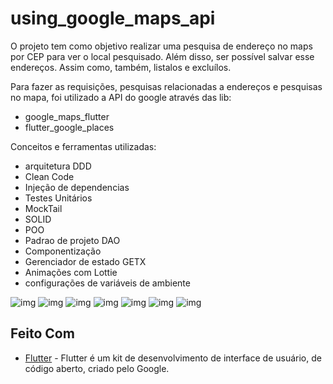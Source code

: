 # using_google_maps_api


O projeto tem como objetivo realizar uma pesquisa de endereço no maps por CEP para ver o local pesquisado. Além disso, ser possível salvar esse endereços. Assim como, também, listalos e excluílos.

Para fazer as requisições, pesquisas relacionadas a endereços e pesquisas no mapa, foi utilizado a API do google através das lib:

- google_maps_flutter
- flutter_google_places



Conceitos e ferramentas utilizadas:

- arquitetura DDD
- Clean Code
- Injeção de dependencias
- Testes Unitários
- MockTail
- SOLID
- POO
- Padrao de projeto DAO
- Componentização
- Gerenciador de estado GETX
- Animações com Lottie
- configurações de variáveis de ambiente


![img](https://github.com/Kilder-M/using_google_maps_api/blob/main/assets/prints/lista_endere%C3%A7os.png)
![img](https://github.com/Kilder-M/using_google_maps_api/blob/main/assets/prints/dialog_excluir.png)
![img](https://github.com/Kilder-M/using_google_maps_api/blob/main/assets/prints/endere%C3%A7o_exclu%C3%ADdo_com_sucesso.png)
![img](https://github.com/Kilder-M/using_google_maps_api/blob/main/assets/prints/mapa%20inicial.png)
![img](https://github.com/Kilder-M/using_google_maps_api/blob/main/assets/prints/pesquisa.png)
![img](https://github.com/Kilder-M/using_google_maps_api/blob/main/assets/prints/buttom_container.png)
![img](https://github.com/Kilder-M/using_google_maps_api/blob/main/assets/prints/Endereço%20salvo.png)

## Feito Com

* [Flutter](https://flutter.dev/) - Flutter é um kit de desenvolvimento de interface de usuário, de código aberto, criado pelo Google.
